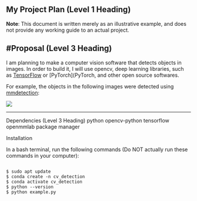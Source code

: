 ## My Project Plan (Level 1 Heading)

**Note**: This document is written merely as an illustrative example, and does not provide any working guide to an actual project.

#Proposal (Level 3 Heading)
 -------------
I am planning to make a computer vision software that detects objects in images.
In order to build it, I will use opencv, deep learning libraries, such as [TensorFlow](TensorFlow)
or [PyTorch](PyTorch, and other open source softwares.

For example, the objects in the following images were detected using [mmdetection](mmdetection):

<img src="https://user-images.githubusercontent.com/12907710/137271636-56ba1cd2-b110-4812-8221-b4c120320aa9.png"></img><br/>

 -------------

 Dependencies (Level 3 Heading)
     python
     opencv-python
     tensorflow
     openmmlab
     package manager

Installation

In a bash terminal, run the following commands (Do NOT actually run these commands in your computer):
<pre><code>
$ sudo apt update
$ conda create -n cv_detection
$ conda activate cv_detection
$ python --version
$ python example.py
 
</code></pre>
